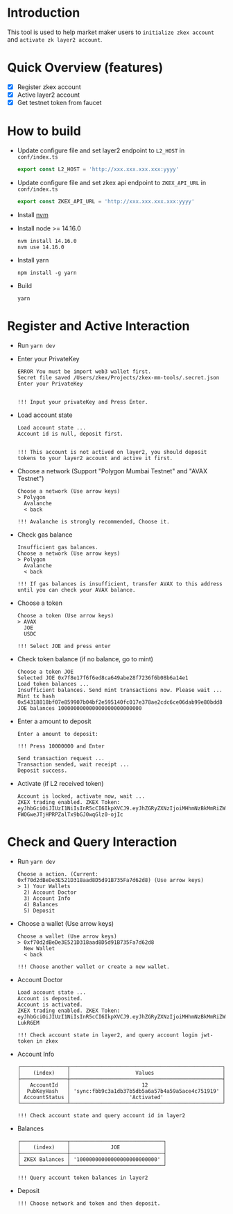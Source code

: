 # Introduction

This tool is used to help market maker users to `initialize zkex account` and `activate zk layer2 account`.

# Quick Overview (features)

- [x] Register zkex account
- [x] Active layer2 account
- [x] Get testnet token from faucet

# How to build
  * Update configure file and set layer2 endpoint to `L2_HOST` in `conf/index.ts`
    ```javascript
    export const L2_HOST = 'http://xxx.xxx.xxx.xxx:yyyy'
    ```
  * Update configure file and set zkex api endpoint to `ZKEX_API_URL` in `conf/index.ts`
    ```javascript
    export const ZKEX_API_URL = 'http://xxx.xxx.xxx.xxx:yyyy'
    ```
    
  * Install [nvm](https://github.com/nvm-sh/nvm)
  * Install node >= 14.16.0
    ```shell
    nvm install 14.16.0
    nvm use 14.16.0
    ```
  * Install yarn
    ```shell
    npm install -g yarn
    ```
  * Build
    ```shell
    yarn 
    ```

# Register and Active Interaction
  * Run `yarn dev`

  
  * Enter your PrivateKey 
    ```shell
    ERROR You must be import web3 wallet first.
    Secret file saved /Users/zkex/Projects/zkex-mm-tools/.secret.json
    Enter your PrivateKey
  
  
    !!! Input your privateKey and Press Enter.
    ```

  * Load account state
    ```shell
    Load account state ...
    Account id is null, deposit first.


    !!! This account is not actived on layer2, you should deposit tokens to your layer2 account and active it first.
    ```
   
  * Choose a network (Support "Polygon Mumbai Testnet" and "AVAX Testnet")
    ```shell
    Choose a network (Use arrow keys)
    > Polygon
      Avalanche
      < back

    !!! Avalanche is strongly recommended, Choose it. 
    ```
  
  * Check gas balance 
    ```shell
    Insufficient gas balances.
    Choose a network (Use arrow keys)
    > Polygon
      Avalanche
      < back

    !!! If gas balances is insufficient, transfer AVAX to this address until you can check your AVAX balance.
    ```
  
  * Choose a token
    ```shell
    Choose a token (Use arrow keys)
    > AVAX
      JOE
      USDC

    !!! Select JOE and press enter
    ```
  
  * Check token balance (if no balance, go to mint)
    ```shell
    Choose a token JOE
    Selected JOE 0x7f8e17f6f6ed8ca649abe28f7236f6b08b6a14e1
    Load token balances ...
    Insufficient balances. Send mint transactions now. Please wait ...
    Mint tx hash 0x54318818bf07e859907b04bf2e595140fc017e378ae2cdc6ce06dab99e80bdd8
    JOE balances 100000000000000000000000000
    ```
  
  * Enter a amount to deposit
    ```shell
    Enter a amount to deposit:

    !!! Press 10000000 and Enter

    Send transaction request ...
    Transaction sended, wait receipt ...
    Deposit success.
    ```
  
  * Activate (if L2 received token)
    ```shell
    Account is locked, activate now, wait ...
    ZKEX trading enabled. ZKEX Token: eyJhbGciOiJIUzI1NiIsInR5cCI6IkpXVCJ9.eyJhZGRyZXNzIjoiMHhmNzBkMmRiZWRlM2U1MjFkMzE4YWFkOGQ1ZDkxYjczNWZhN2Q2MmQ4IiwiZXhwaXJlZEF0IjoxNjU5NjY4ODQzLCJpZCI6MzIsInB1YmtleSI6IjQ2NmNiMWEzNzFiYTE3YjZlYjJjNTUzYzdjYTZhMjBhMTgxNTk2ZjViODM1MDZiNWI5ZmQ3ODE4Y2IwYWY2OTMifQ.IfBkR0jI-FWOGweJTjHPRPZalTx9bGJ0wqGlz0-ojIc
    ```

# Check and Query Interaction
  
  * Run `yarn dev`
    ```shell
    Choose a action. (Current: 0xf70d2dBeDe3E521D318aad8D5d91B735Fa7d62d8) (Use arrow keys)
    > 1) Your Wallets
      2) Account Doctor
      3) Account Info
      4) Balances
      5) Deposit
    ```
  
  * Choose a wallet (Use arrow keys)
    ```shell
    Choose a wallet (Use arrow keys)
    > 0xf70d2dBeDe3E521D318aad8D5d91B735Fa7d62d8
      New Wallet
      < back

    !!! Choose another wallet or create a new wallet.
    ```
  
  * Account Doctor
    ```shell
    Load account state ...
    Account is deposited.
    Account is activated.
    ZKEX trading enabled. ZKEX Token: eyJhbGciOiJIUzI1NiIsInR5cCI6IkpXVCJ9.eyJhZGRyZXNzIjoiMHhmNzBkMmRiZWRlM2U1MjFkMzE4YWFkOGQ1ZDkxYjczNWZhN2Q2MmQ4IiwiZXhwaXJlZEF0IjoxNjU5NjY5NzMxLCJpZCI6MzIsInB1YmtleSI6IjQ2NmNiMWEzNzFiYTE3YjZlYjJjNTUzYzdjYTZhMjBhMTgxNTk2ZjViODM1MDZiNWI5ZmQ3ODE4Y2IwYWY2OTMifQ.kNO4hx4dqhtVLpQIjwRDp6Jk3GNU3eW228r-LukR6EM

    !!! Check account state in layer2, and query account login jwt-token in zkex
    ```
  
  * Account Info
    ```shell
    ┌───────────────┬─────────────────────────────────────────────────┐
    │    (index)    │                     Values                      │
    ├───────────────┼─────────────────────────────────────────────────┤
    │   AccountId   │                       12                        │
    │  PubKeyHash   │ 'sync:fbb9c3a1db37b5db5a6a57b4a59a5ace4c751919' │
    │ AccountStatus │                   'Activated'                   │
    └───────────────┴─────────────────────────────────────────────────┘

    !!! Check account state and query account id in layer2
    ```
  
  * Balances
    ```shell
    ┌───────────────┬──────────────────────────────┐
    │    (index)    │             JOE              │
    ├───────────────┼──────────────────────────────┤
    │ ZKEX Balances │ '10000000000000000000000000' │
    └───────────────┴──────────────────────────────┘

    !!! Query account token balances in layer2
    ```
  
  * Deposit
    ```shell
    !!! Choose network and token and then deposit.
    ```


